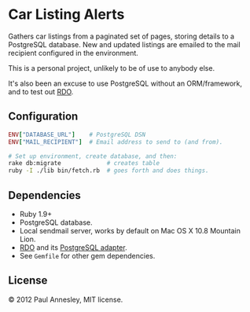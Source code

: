 Car Listing Alerts
==================

Gathers car listings from a paginated set of pages, storing details
to a PostgreSQL database. New and updated listings are emailed to the
mail recipient configured in the environment.

This is a personal project, unlikely to be of use to anybody else.

It's also been an excuse to use PostgreSQL without an ORM/framework,
and to test out [RDO](https://github.com/d11wtq/rdo).


Configuration
-------------

```ruby
ENV["DATABASE_URL"]    # PostgreSQL DSN
ENV["MAIL_RECIPIENT"]  # Email address to send to (and from).
```

```sh
# Set up environment, create database, and then:
rake db:migrate             # creates table
ruby -I ./lib bin/fetch.rb  # goes forth and does things.
```


Dependencies
------------

* Ruby 1.9+
* PostgreSQL database.
* Local sendmail server, works by default on Mac OS X 10.8 Mountain Lion.
* [RDO](https://github.com/d11wtq/rdo) and its [PostgreSQL adapter](https://github.com/d11wtq/rdo-postgres).
* See `Gemfile` for other gem dependencies.


License
-------

© 2012 Paul Annesley, MIT license.
